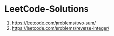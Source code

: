 # LeetCode-Solutions

1. https://leetcode.com/problems/two-sum/
2. https://leetcode.com/problems/reverse-integer/

